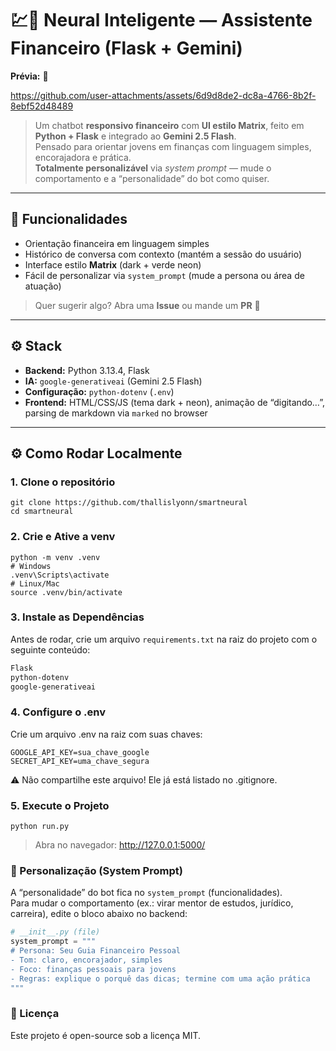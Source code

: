 # 💹🤖 Neural Inteligente — Assistente Financeiro (Flask + Gemini)  

**Prévia:**  🎨


https://github.com/user-attachments/assets/6d9d8de2-dc8a-4766-8b2f-8ebf52d48489


> Um chatbot **responsivo financeiro** com **UI estilo Matrix**, feito em **Python + Flask** e integrado ao **Gemini 2.5 Flash**.  
> Pensado para orientar jovens em finanças com linguagem simples, encorajadora e prática.  
> **Totalmente personalizável** via *system prompt* — mude o comportamento e a “personalidade” do bot como quiser.  

---

## 🚀 Funcionalidades
- Orientação financeira em linguagem simples  
- Histórico de conversa com contexto (mantém a sessão do usuário)  
- Interface estilo **Matrix** (dark + verde neon)  
- Fácil de personalizar via `system_prompt` (mude a persona ou área de atuação)  

> Quer sugerir algo? Abra uma **Issue** ou mande um **PR** 🤝

---

## ⚙️ Stack

- **Backend:** Python 3.13.4, Flask
- **IA:** `google-generativeai` (Gemini 2.5 Flash) 
- **Configuração:** `python-dotenv` (`.env`)
- **Frontend:** HTML/CSS/JS (tema dark + neon), animação de “digitando…”, parsing de markdown via `marked` no browser

---

## ⚙️ Como Rodar Localmente

### 1. Clone o repositório
```Terminal
git clone https://github.com/thallislyonn/smartneural
cd smartneural
```

### 2. Crie e Ative a venv
```Terminal
python -m venv .venv
# Windows
.venv\Scripts\activate
# Linux/Mac
source .venv/bin/activate
```

### 3. Instale as Dependências

Antes de rodar, crie um arquivo `requirements.txt` na raiz do projeto com o seguinte conteúdo:

```txt
Flask
python-dotenv
google-generativeai
```

### 4. Configure o .env

Crie um arquivo .env na raiz com suas chaves:

```env
GOOGLE_API_KEY=sua_chave_google
SECRET_API_KEY=uma_chave_segura
```
⚠️ Não compartilhe este arquivo! Ele já está listado no .gitignore.

### 5. Execute o Projeto
```Terminal
python run.py
```
>Abra no navegador: http://127.0.0.1:5000/

### 🧩 Personalização (System Prompt)
A “personalidade” do bot fica no `system_prompt` (funcionalidades).  
Para mudar o comportamento (ex.: virar mentor de estudos, jurídico, carreira), edite o bloco abaixo no backend:

```python
# __init__.py (file)
system_prompt = """
# Persona: Seu Guia Financeiro Pessoal
- Tom: claro, encorajador, simples
- Foco: finanças pessoais para jovens
- Regras: explique o porquê das dicas; termine com uma ação prática
"""
```
### 📜 Licença

Este projeto é open-source sob a licença MIT.



